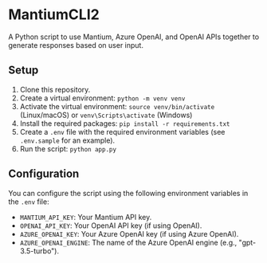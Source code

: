 # MantiumCLI2

A Python script to use Mantium, Azure OpenAI, and OpenAI APIs together to generate responses based on user input.

## Setup

1. Clone this repository.
2. Create a virtual environment: `python -m venv venv`
3. Activate the virtual environment: `source venv/bin/activate` (Linux/macOS) or `venv\Scripts\activate` (Windows)
4. Install the required packages: `pip install -r requirements.txt`
5. Create a `.env` file with the required environment variables (see `.env.sample` for an example).
6. Run the script: `python app.py`

## Configuration

You can configure the script using the following environment variables in the `.env` file:

- `MANTIUM_API_KEY`: Your Mantium API key.
- `OPENAI_API_KEY`: Your OpenAI API key (if using OpenAI).
- `AZURE_OPENAI_KEY`: Your Azure OpenAI key (if using Azure OpenAI).
- `AZURE_OPENAI_ENGINE`: The name of the Azure OpenAI engine (e.g., "gpt-3.5-turbo").
